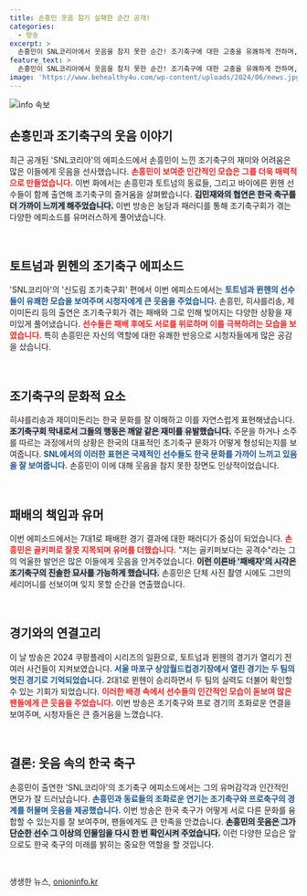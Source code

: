 ```yaml
---
title: 손흥민 웃음 참기 실패한 순간 공개!
categories:
  - 방송
excerpt: >
  손흥민이 SNL코리아에서 웃음을 참지 못한 순간! 조기축구에 대한 고충을 유쾌하게 전하며, 동료들과의 찰떡 케미로 시청자들을 사로잡았다. 과연 조기축구의 진짜 어려움은? 클릭해서 확인해보세요!
feature_text: >
  손흥민이 SNL코리아에서 웃음을 참지 못한 순간! 조기축구에 대한 고충을 유쾌하게 전하며, 동료들과의 찰떡 케미로 시청자들을 사로잡았다. 과연 조기축구의 진짜 어려움은? 클릭해서 확인해보세요!
image: 'https://www.behealthy4u.com/wp-content/uploads/2024/06/news.jpg'
---
```


<p><img src="https://www.behealthy4u.com/wp-content/uploads/2024/06/news.jpg" alt="info 속보" /></p>

<h2 data-ke-size="size26">손흥민과 조기축구의 웃음 이야기</h2>

<p data-ke-size="size16">최근 공개된 'SNL코리아'의 에피소드에서 손흥민이 느낀 조기축구의 재미와 어려움은 많은 이들에게 웃음을 선사했습니다. <b><span style="color: #ee2323;">손흥민이 보여준 인간적인 모습은 그를 더욱 매력적으로 만들었습니다.</span></b> 이번 화에서는 손흥민과 토트넘의 동료들, 그리고 바이에른 뮌헨 선수들이 함께 출연해 조기축구의 즐거움을 살펴봤습니다. <b><span style="background-color: #21538527;">김민재와의 협연은 한국 축구를 더 가까이 느끼게 해주었습니다.</span></b> 이번 방송은 농담과 패러디를 통해 조기축구회가 겪는 다양한 에피소드를 유머러스하게 풀어냈습니다.</p>

<p data-ke-size="size16">&nbsp;</p>

<h2 data-ke-size="size26">토트넘과 뮌헨의 조기축구 에피소드</h2>

<p data-ke-size="size16">'SNL코리아'의 '신도림 조기축구회' 편에서 이번 에피소드에서는 <b><span style="color: #1a5490;">토트넘과 뮌헨의 선수들이 유쾌한 모습을 보여주며 시청자에게 큰 웃음을 주었습니다.</span></b> 손흥민, 히샤를리송, 제이미돈리 등의 출연은 조기축구회가 겪는 패배와 그로 인해 빚어지는 다양한 상황을 재미있게 풀어냈습니다. <b><span style="color: #ee2323;">선수들은 패배 후에도 서로를 위로하며 이를 극복하려는 모습을 보였습니다.</span></b> 특히 손흥민은 자신의 역할에 대한 유쾌한 반응으로 시청자들에게 많은 공감을 샀습니다.</p>

<p data-ke-size="size16">&nbsp;</p>

<h2 data-ke-size="size26">조기축구의 문화적 요소</h2>

<p data-ke-size="size16">히샤를리송과 제이미돈리는 한국 문화를 잘 이해하고 이를 자연스럽게 표현해냈습니다. <b><span style="background-color: #21538527;">조기축구회 막내로서 그들의 행동은 깨알 같은 재미를 유발했습니다.</span></b> 주문을 하거나 소주를 따르는 과정에서의 상황은 한국의 대표적인 조기축구 문화가 어떻게 형성되는지를 보여줍니다. <b><span style="color: #1a5490;">SNL에서의 이러한 표현은 국제적인 선수들도 한국 문화를 가까이 느끼고 있음을 잘 보여줍니다.</span></b> 손흥민이 이에 대해 웃음을 참지 못한 장면도 인상적이었습니다.</p>

<p data-ke-size="size16">&nbsp;</p>

<h2 data-ke-size="size26">패배의 책임과 유머</h2>

<p data-ke-size="size16">이번 에피소드에서는 7대1로 패배한 경기 결과에 대한 패러디가 중심이 되었습니다. <b><span style="color: #ee2323;">손흥민은 골키퍼로 잘못 지목되며 유머를 더했습니다.</span></b> "저는 골키퍼보다는 공격수"라는 그의 억울한 발언은 많은 이들에게 웃음을 안겨주었습니다. <b><span style="background-color: #21538527;">이런 이른바 '패배자'의 시각은 조기축구의 진솔한 묘사를 가능하게 했습니다.</span></b> 손흥민은 단체 사진 촬영 시에도 그만의 세리머니를 선보이며 잊지 못할 순간을 연출했습니다.</p>

<p data-ke-size="size16">&nbsp;</p>

<h2 data-ke-size="size26">경기와의 연결고리</h2>

<p data-ke-size="size16">이 날 방송은 2024 쿠팡플레이 시리즈의 일환으로, 토트넘과 뮌헨의 경기가 열리기 전 여러 사건들이 지켜보였습니다. <b><span style="color: #1a5490;">서울 마포구 상암월드컵경기장에서 열린 경기는 두 팀의 멋진 경기로 기억되었습니다.</span></b> 2대1로 뮌헨이 승리하면서 두 팀의 실력도 더불어 확인할 수 있는 기회가 되었습니다. <b><span style="color: #ee2323;">이러한 배경 속에서 선수들의 인간적인 모습이 돋보여 많은 팬들에게 큰 웃음을 주었습니다.</span></b> 이번 방송은 조기축구와 프로 경기의 조화로운 연결을 보여주며, 시청자들은 큰 즐거움을 느꼈습니다.</p>

<p data-ke-size="size16">&nbsp;</p>

<h2 data-ke-size="size26">결론: 웃음 속의 한국 축구</h2>

<p data-ke-size="size16">손흥민이 출연한 'SNL코리아'의 조기축구 에피소드에서는 그의 유머감각과 인간적인 면모가 잘 드러났습니다. <b><span style="color: #1a5490;">손흥민과 동료들의 조화로운 연기는 조기축구와 프로축구의 경계를 허물며 웃음을 제공했습니다.</span></b> 이번 방송은 한국 축구가 어떻게 서로 다른 문화를 융합할 수 있는지를 잘 보여주며, 팬들에게도 큰 만족을 안겼습니다. <b><span style="background-color: #21538527;">손흥민의 웃음은 그가 단순한 선수 그 이상의 인물임을 다시 한 번 확인시켜 주었습니다.</span></b> 이런 다양한 모습은 앞으로도 한국 축구의 미래를 밝히는 중요한 역할을 할 것입니다.</p>

<p data-ke-size="size16">&nbsp;</p>
생생한 뉴스, <a href="https://onioninfo.kr" rel="dofollow">onioninfo.kr</a>


